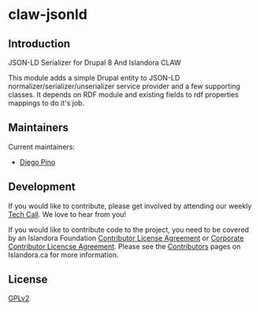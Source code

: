 # claw-jsonld

## Introduction

JSON-LD Serializer for Drupal 8 And Islandora CLAW

This module adds a simple Drupal entity to JSON-LD normalizer/serializer/unserializer service provider and a few supporting classes. 
It depends on RDF module and existing fields to rdf properties mappings to do it's job.

## Maintainers

Current maintainers:

* [Diego Pino](https://github.com/diegopino)

## Development

If you would like to contribute, please get involved by attending our weekly [Tech Call](https://github.com/Islandora-CLAW/CLAW/wiki). We love to hear from you!

If you would like to contribute code to the project, you need to be covered by an Islandora Foundation [Contributor License Agreement](http://islandora.ca/sites/default/files/islandora_cla.pdf) or [Corporate Contributor Licencse Agreement](http://islandora.ca/sites/default/files/islandora_ccla.pdf). Please see the [Contributors](http://islandora.ca/resources/contributors) pages on Islandora.ca for more information.

## License

[GPLv2](http://www.gnu.org/licenses/gpl-2.0.txt)
